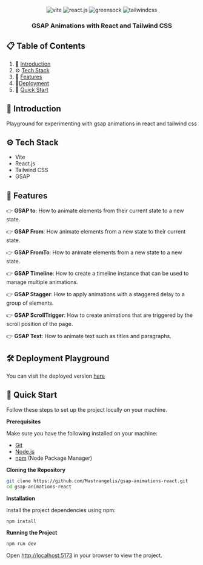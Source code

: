 <div align="center">

  <br />

  <div>
    <img src="https://img.shields.io/badge/-Vite-black?style=for-the-badge&logoColor=white&logo=vite&color=646CFF" alt="vite" />
    <img src="https://img.shields.io/badge/-React_JS-black?style=for-the-badge&logoColor=white&logo=react&color=61DAFB" alt="react.js" />
    <img src="https://img.shields.io/badge/-GSAP-black?style=for-the-badge&logoColor=white&logo=greensock&color=88CE02" alt="greensock" />
    <img src="https://img.shields.io/badge/-Tailwind_CSS-black?style=for-the-badge&logoColor=white&logo=tailwindcss&color=06B6D4" alt="tailwindcss" />
  </div>

  <h3 align="center">GSAP Animations with React and Tailwind CSS</h3>
</div>

## 📋 <a name="table">Table of Contents</a>

1. 🤖 [Introduction](#introduction)
2. ⚙️ [Tech Stack](#tech-stack)
3. 🔋 [Features](#features)
4. 🔨[Deployment](#deployment)
5. 🤸 [Quick Start](#quick-start)

## <a name="introduction">🤖 Introduction</a>

Playground for experimenting with gsap animations in react and tailwind css

## <a name="tech-stack">⚙️ Tech Stack</a>

- Vite
- React.js
- Tailwind CSS
- GSAP

## <a name="features">🔋 Features</a>

👉 **GSAP to**: How to animate elements from their current state to a new state.

👉 **GSAP From**: How animate elements from a new state to their current state.

👉 **GSAP FromTo**: How to animate elements from a new state to a new state.

👉 **GSAP Timeline**: How to create a timeline instance that can be used to manage multiple animations.

👉 **GSAP Stagger**: How to apply animations with a staggered delay to a group of elements.

👉 **GSAP ScrollTrigger**: How to create animations that are triggered by the scroll position of the page.

👉 **GSAP Text**: How to animate text such as titles and paragraphs.

## <a name="deployment">🛠️ Deployment Playground</a>

You can visit the deployed version [here](https://gsap-animations-react.vercel.app/)

## <a name="quick-start">🤸 Quick Start</a>

Follow these steps to set up the project locally on your machine.

**Prerequisites**

Make sure you have the following installed on your machine:

- [Git](https://git-scm.com/)
- [Node.js](https://nodejs.org/en)
- [npm](https://www.npmjs.com/) (Node Package Manager)

**Cloning the Repository**

```bash
git clone https://github.com/Mastrangelis/gsap-animations-react.git
cd gsap-animations-react
```

**Installation**

Install the project dependencies using npm:

```bash
npm install
```

**Running the Project**

```bash
npm run dev
```

Open [http://localhost:5173](http://localhost:5173) in your browser to view the project.
